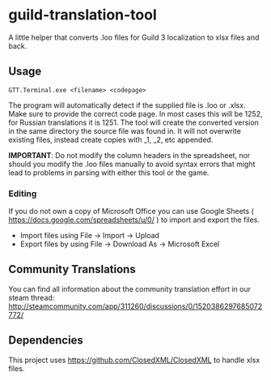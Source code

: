 # guild-translation-tool
A little helper that converts .loo files for Guild 3 localization to xlsx files and back.

## Usage

`GTT.Terminal.exe <filename> <codepage>`

The program will automatically detect if the supplied file is .loo or .xlsx. 
Make sure to provide the correct code page. In most cases this will be 1252, for Russian translations it is 1251.
The tool will create the converted version in the same directory the source file was found in. 
It will not overwrite existing files, instead create copies with _1, _2, etc appended.

**IMPORTANT**: Do not modify the column headers in the spreadsheet, nor should you modify the .loo files manually to avoid syntax errors that might lead to problems in parsing with either this tool or the game.

### Editing
If you do not own a copy of Microsoft Office you can use Google Sheets ( https://docs.google.com/spreadsheets/u/0/ ) to import and export the files.

* Import files using File -> Import -> Upload
* Export files by using File -> Download As -> Microsoft Excel

## Community Translations
You can find all information about the community translation effort in our steam thread: http://steamcommunity.com/app/311260/discussions/0/1520386297685072772/ 

## Dependencies
This project uses https://github.com/ClosedXML/ClosedXML to handle xlsx files.